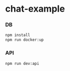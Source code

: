 # chat-example

### DB

```bash
npm install
npm run docker:up
```

### API

```bash
npm run dev:api
```
